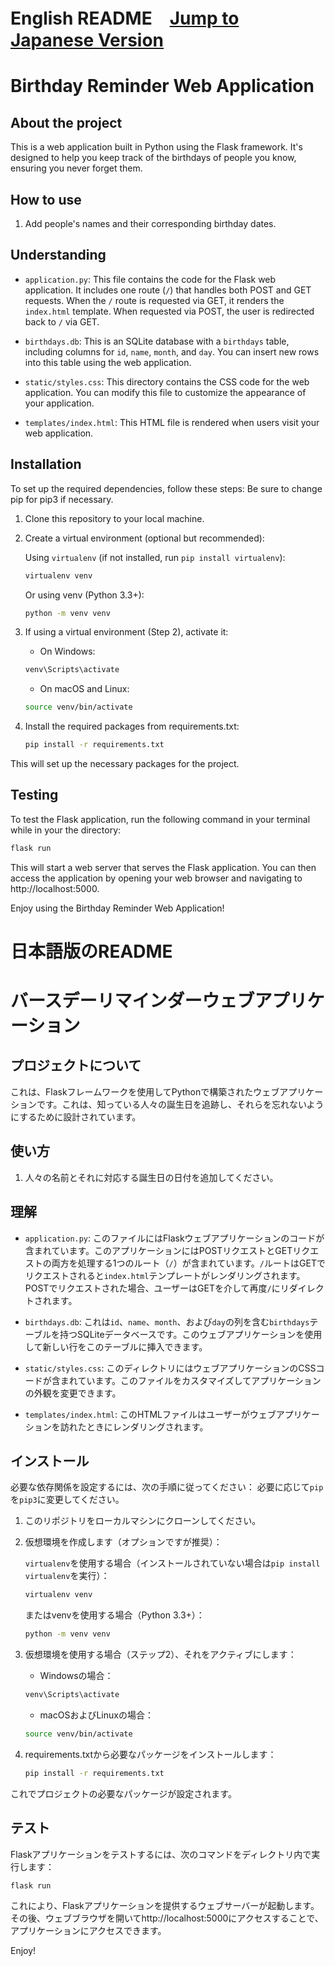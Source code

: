 # English README　[Jump to Japanese Version](#japanese)

# Birthday Reminder Web Application

## About the project

This is a web application built in Python using the Flask framework. It's designed to help you keep track of the birthdays of people you know, ensuring you never forget them.

## How to use

1. Add people's names and their corresponding birthday dates.

## Understanding

- `application.py`: This file contains the code for the Flask web application. It includes one route (`/`) that handles both POST and GET requests. When the `/` route is requested via GET, it renders the `index.html` template. When requested via POST, the user is redirected back to `/` via GET.

- `birthdays.db`: This is an SQLite database with a `birthdays` table, including columns for `id`, `name`, `month`, and `day`. You can insert new rows into this table using the web application.

- `static/styles.css`: This directory contains the CSS code for the web application. You can modify this file to customize the appearance of your application.

- `templates/index.html`: This HTML file is rendered when users visit your web application.

## Installation

To set up the required dependencies, follow these steps:
Be sure to change pip for pip3 if necessary.

1. Clone this repository to your local machine.

2. Create a virtual environment (optional but recommended):
   
   Using `virtualenv` (if not installed, run `pip install virtualenv`):
   
   ```bash
   virtualenv venv
   ```
   Or using venv (Python 3.3+):
   ```bash
   python -m venv venv
   ```
3. If using a virtual environment (Step 2), activate it:
   - On Windows:
   ```bash
   venv\Scripts\activate
   ```
   - On macOS and Linux:
   ```bash
   source venv/bin/activate
   ```
   
4. Install the required packages from requirements.txt:
   ```bash
   pip install -r requirements.txt
   ```
This will set up the necessary packages for the project.

## Testing

To test the Flask application, run the following command in your terminal while in your the directory:
   ```bash
   flask run
   ```
   This will start a web server that serves the Flask application. You can then access the application by opening your web browser and navigating to http://localhost:5000.
   
Enjoy using the Birthday Reminder Web Application!

<a name="japanese"></a>
# 日本語版のREADME

# バースデーリマインダーウェブアプリケーション

## プロジェクトについて

これは、Flaskフレームワークを使用してPythonで構築されたウェブアプリケーションです。これは、知っている人々の誕生日を追跡し、それらを忘れないようにするために設計されています。

## 使い方

1. 人々の名前とそれに対応する誕生日の日付を追加してください。

## 理解

- `application.py`: このファイルにはFlaskウェブアプリケーションのコードが含まれています。このアプリケーションにはPOSTリクエストとGETリクエストの両方を処理する1つのルート（`/`）が含まれています。`/`ルートはGETでリクエストされると`index.html`テンプレートがレンダリングされます。POSTでリクエストされた場合、ユーザーはGETを介して再度`/`にリダイレクトされます。

- `birthdays.db`: これは`id`、`name`、`month`、および`day`の列を含む`birthdays`テーブルを持つSQLiteデータベースです。このウェブアプリケーションを使用して新しい行をこのテーブルに挿入できます。

- `static/styles.css`: このディレクトリにはウェブアプリケーションのCSSコードが含まれています。このファイルをカスタマイズしてアプリケーションの外観を変更できます。

- `templates/index.html`: このHTMLファイルはユーザーがウェブアプリケーションを訪れたときにレンダリングされます。

## インストール

必要な依存関係を設定するには、次の手順に従ってください：
必要に応じて`pip`を`pip3`に変更してください。

1. このリポジトリをローカルマシンにクローンしてください。

2. 仮想環境を作成します（オプションですが推奨）：

   `virtualenv`を使用する場合（インストールされていない場合は`pip install virtualenv`を実行）：
   ```bash
   virtualenv venv
   ```
   またはvenvを使用する場合（Python 3.3+）：
   ```bash
   python -m venv venv
   ```
3. 仮想環境を使用する場合（ステップ2）、それをアクティブにします：
   - Windowsの場合：
   ```bash
   venv\Scripts\activate
   ```
   - macOSおよびLinuxの場合：
   ```bash
   source venv/bin/activate
   ```
   
4. requirements.txtから必要なパッケージをインストールします：
   ```bash
   pip install -r requirements.txt
   ```
これでプロジェクトの必要なパッケージが設定されます。

## テスト

Flaskアプリケーションをテストするには、次のコマンドをディレクトリ内で実行します：
   ```bash
   flask run
   ```
   これにより、Flaskアプリケーションを提供するウェブサーバーが起動します。その後、ウェブブラウザを開いてhttp://localhost:5000にアクセスすることで、アプリケーションにアクセスできます。
   
Enjoy!